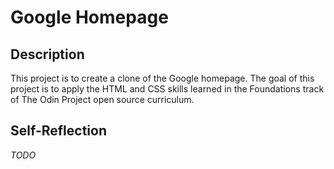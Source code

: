 # Google Homepage
## Description
This project is to create a clone of the Google homepage. The goal of this project is to apply the HTML and CSS skills learned in the Foundations track of The Odin Project open source curriculum.
## Self-Reflection
*TODO*
